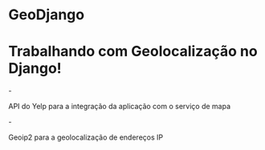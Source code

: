 # GeoDjango
<h1>Trabalhando com Geolocalização no Django!</h1>

-<p>API do Yelp para a integração da aplicação com o serviço de mapa</p>
-<p>Geoip2 para a geolocalização de endereços IP</p>
